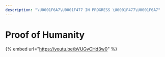 ```yaml
---
description: "\U0001F6A7\U0001F477 IN PROGRESS \U0001F477\U0001F6A7"
---
```


# Proof of Humanity

{% embed url="https://youtu.be/bVUGvCHd3w0" %}




